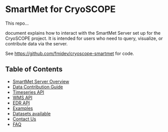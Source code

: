 # SmartMet for CryoSCOPE

This repo...

 document explains how to interact with the SmartMet Server set up for the CryoSCOPE project. It is intended for users who need to query, visualize, or contribute data via the server.

 See https://github.com/fmidev/cryoscope-smartmet for code. 


## Table of Contents

- [SmartMet Server Overview](docs/00_Overview.md)
- [Data Contribution Guide](docs/01_Data_Contribution.md)
- [Timeseries API](docs/02_Timeseries.md)
- [WMS API](docs/03_WMS.md)
- [EDR API](docs/04_EDR.md)
- [Examples](docs/05_Examples.md)
- [Datasets available](docs/06_Datasets.md)
- [Contact Us](docs/07_Contact.md)
- [FAQ](docs/08_FAQ.md)

